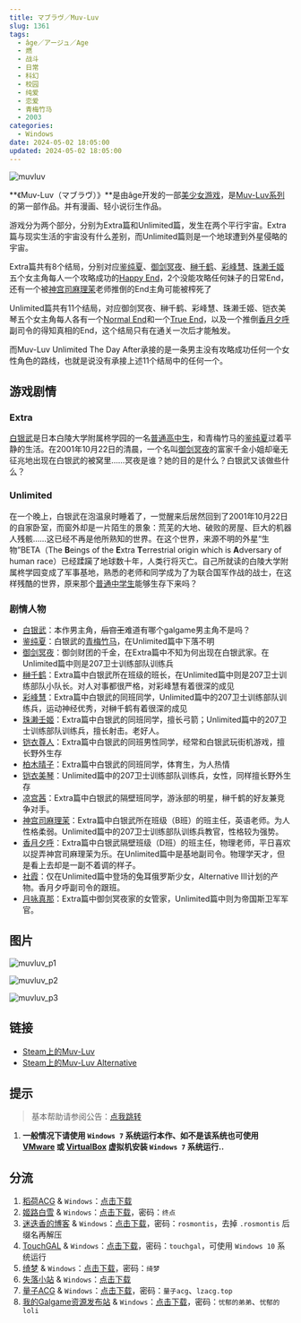 ```yaml
---
title: マブラヴ／Muv-Luv
slug: 1361
tags:
  - âge／アージュ／Age
  - 燃
  - 战斗
  - 日常
  - 科幻
  - 校园
  - 纯爱
  - 恋爱
  - 青梅竹马
  - 2003
categories:
  - Windows
date: 2024-05-02 18:05:00
updated: 2024-05-02 18:05:00
---
```


![muvluv](https://static.saop.cc/vns/img/muvluv.webp)

**《Muv-Luv（マブラヴ）》**是由âge开发的一部[美少女游戏](https://zh.moegirl.org.cn/美少女游戏)，是[Muv-Luv系列](https://zh.moegirl.org.cn/Muv-Luv系列)的第一部作品。并有漫画、轻小说衍生作品。

<!--more-->

游戏分为两个部分，分别为Extra篇和Unlimited篇，发生在两个平行宇宙。Extra篇与现实生活的宇宙没有什么差别，而Unlimited篇则是一个地球遭到外星侵略的宇宙。

Extra篇共有8个结局，分别对应[鉴纯夏](https://zh.moegirl.org.cn/鉴纯夏)、[御剑冥夜](https://zh.moegirl.org.cn/御剑冥夜)、[榊千鹤](https://zh.moegirl.org.cn/index.php?title=榊千鹤&action=edit&redlink=1)、[彩峰慧](https://zh.moegirl.org.cn/index.php?title=彩峰慧&action=edit&redlink=1)、[珠濑壬姬](https://zh.moegirl.org.cn/index.php?title=珠濑壬姬&action=edit&redlink=1)五个女主角每人一个攻略成功的[Happy End](https://zh.moegirl.org.cn/Happy_End)，2个没能攻略任何妹子的日常End，还有一个被[神宫司麻理茉](https://zh.moegirl.org.cn/神宫司麻理茉)老师推倒的End主角可能被榨死了

Unlimited篇共有11个结局，对应御剑冥夜、榊千鹤、彩峰慧、珠濑壬姬、铠衣美琴五个女主角每人各有一个[Normal End](https://zh.moegirl.org.cn/Normal_End)和一个[True End](https://zh.moegirl.org.cn/True_End)，以及一个推倒[香月夕呼](https://zh.moegirl.org.cn/index.php?title=香月夕呼&action=edit&redlink=1)副司令的得知真相的End，这个结局只有在通关一次后才能触发。

而Muv-Luv Unlimited The Day After承接的是一条男主没有攻略成功任何一个女性角色的路线，也就是说没有承接上述11个结局中的任何一个。

## 游戏剧情

### Extra

[白银武](https://zh.moegirl.org.cn/index.php?title=白银武&action=edit&redlink=1)是日本白陵大学附属柊学园的一名[普通高中生](https://zh.moegirl.org.cn/日本普通高中生)，和青梅竹马的[鉴纯夏](https://zh.moegirl.org.cn/鉴纯夏)过着平静的生活。在2001年10月22日的清晨，一个名叫[御剑冥夜](https://zh.moegirl.org.cn/御剑冥夜)的富家千金小姐却毫无征兆地出现在白银武的被窝里……冥夜是谁？她的目的是什么？白银武又该做些什么？

### Unlimited

在一个晚上，白银武在泡温泉时睡着了，一觉醒来后居然回到了2001年10月22日的自家卧室，而窗外却是一片陌生的景象：荒芜的大地、破败的房屋、巨大的机器人残骸……这已经不再是他所熟知的世界。在这个世界，来源不明的外星“生物”BETA（The **B**eings of the **E**xtra **T**errestrial origin which is **A**dversary of human race）已经蹂躏了地球数十年，人类行将灭亡。自己所就读的白陵大学附属柊学园变成了军事基地，熟悉的老师和同学成为了为联合国军作战的战士，在这样残酷的世界，原来那个[普通中学生](https://zh.moegirl.org.cn/日本普通高中生)能够生存下来吗？

### 剧情人物

- [白银武](https://zh.moegirl.org.cn/index.php?title=白银武&action=edit&redlink=1)：本作男主角，~~后宫王~~难道有哪个galgame男主角不是吗？
- [鉴纯夏](https://zh.moegirl.org.cn/鉴纯夏)：白银武的[青梅竹马](https://zh.moegirl.org.cn/青梅竹马)，在Unlimited篇中下落不明
- [御剑冥夜](https://zh.moegirl.org.cn/御剑冥夜)：御剑财团的千金，在Extra篇中不知为何出现在白银武家。在Unlimited篇中则是207卫士训练部队训练兵
- [榊千鹤](https://zh.moegirl.org.cn/index.php?title=榊千鹤&action=edit&redlink=1)：Extra篇中白银武所在班级的班长，在Unlimited篇中则是207卫士训练部队小队长。对人对事都很严格，对彩峰慧有着很深的成见
- [彩峰慧](https://zh.moegirl.org.cn/index.php?title=彩峰慧&action=edit&redlink=1)：Extra篇中白银武的同班同学，Unlimited篇中的207卫士训练部队训练兵，运动神经优秀，对榊千鹤有着很深的成见
- [珠濑壬姬](https://zh.moegirl.org.cn/index.php?title=珠濑壬姬&action=edit&redlink=1)：Extra篇中白银武的同班同学，擅长弓箭；Unlimited篇中的207卫士训练部队训练兵，擅长射击。老好人。
- [铠衣尊人](https://zh.moegirl.org.cn/index.php?title=铠衣尊人&action=edit&redlink=1)：Extra篇中白银武的同班男性同学，经常和白银武玩街机游戏，擅长野外生存
- [柏木晴子](https://zh.moegirl.org.cn/index.php?title=柏木晴子&action=edit&redlink=1)：Extra篇中白银武的同班同学，体育生，为人热情
- [铠衣美琴](https://zh.moegirl.org.cn/index.php?title=铠衣美琴&action=edit&redlink=1)：Unlimited篇中的207卫士训练部队训练兵，女性，同样擅长野外生存
- [凉宫茜](https://zh.moegirl.org.cn/凉宫茜)：Extra篇中白银武的隔壁班同学，游泳部的明星，榊千鹤的好友兼竞争对手。
- [神宫司麻理茉](https://zh.moegirl.org.cn/神宫司麻理茉)：Extra篇中白银武所在班级（B班）的班主任，英语老师。为人性格柔弱。Unlimited篇中的207卫士训练部队训练兵教官，性格较为强势。
- [香月夕呼](https://zh.moegirl.org.cn/index.php?title=香月夕呼&action=edit&redlink=1)：Extra篇中白银武隔壁班级（D班）的班主任，物理老师，平日喜欢以捉弄神宫司麻理茉为乐。在Unlimited篇中是基地副司令。物理学天才，但是看上去却是一副不着调的样子。
- [社霞](https://zh.moegirl.org.cn/社霞)：仅在Unlimited篇中登场的兔耳俄罗斯少女，Alternative III计划的产物。香月夕呼副司令的跟班。
- [月咏真那](https://zh.moegirl.org.cn/index.php?title=月咏真那&action=edit&redlink=1)：Extra篇中御剑冥夜家的女管家，Unlimited篇中则为帝国斯卫军军官。

## 图片

![muvluv_p1](https://static.saop.cc/vns/img/muvluv_p1.webp)

![muvluv_p2](https://static.saop.cc/vns/img/muvluv_p2.webp)

![muvluv_p3](https://static.saop.cc/vns/img/muvluv_p3.webp)

## 链接

- [Steam上的Muv-Luv](https://store.steampowered.com/app/802880/MuvLuv/)
- [Steam上的Muv-Luv Alternative](https://store.steampowered.com/app/802890/MuvLuv_Alternative)

## 提示

> 基本帮助请参阅公告：[点我跳转](/)

1. **一般情况下请使用 `Windows 7` 系统运行本作、如不是该系统也可使用 [VMware](https://www.vmware.com/) 或 [VirtualBox](https://www.virtualbox.org/) 虚拟机安装 `Windows 7` 系统运行..**

## 分流

1. [稻荷ACG](https://amoebi.com/) & `Windows`：[点击下载](https://sakustar.top/art/9111)
2. [姬路白雪](https://pan.jlbx.xyz/) & `Windows`：[点击下载](https://pan.jlbx.xyz/?s=muv-luv)，密码：`终点`
3. [迷迭香的博客](https://rosmontis.com/) & `Windows`：[点击下载](https://drive.rosmontis.com/s/oegtr)，密码：`rosmontis`，去掉 `.rosmontis` 后缀名再解压
4. [TouchGAL](https://touchgal.net/) & `Windows`：[点击下载](https://pan.touchgal.net/s/QAxlS6)，密码：`touchgal`，可使用 `Windows 10` 系统运行
5. [绮梦](https://acgs.one/) & `Windows`：[点击下载](https://acgs.one/down_html/?url=game/Muv-Luv&name=Muv-Luv)，密码：`绮梦`
6. [失落小站](https://www.shinnku.com/) & `Windows`：[点击下载](https://www.shinnku.com/api/download/0/win/Muv-luv.7z)
7. [量子ACG](https://lzacg.org/) & `Windows`：[点击下载](https://lzacg.org/6344)，密码：`量子acg`、`lzacg.top`
8. [我的Galgame资源发布站](https://www.ttloli.com/) & `Windows`：[点击下载](https://www.ttloli.com/muv-luv.html)，密码：`忧郁的弟弟`、`忧郁的loli`
